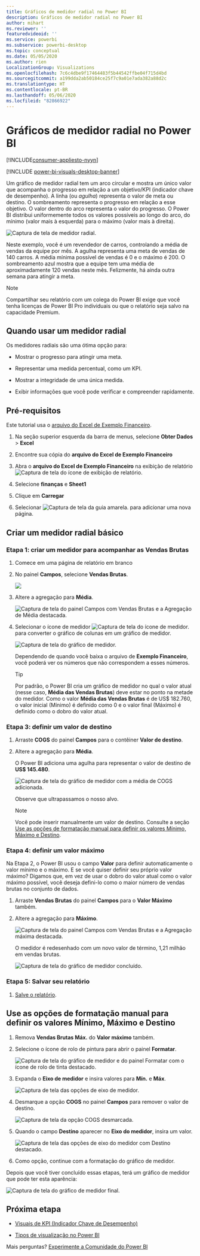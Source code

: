 ```yaml
---
title: Gráficos de medidor radial no Power BI
description: Gráficos de medidor radial no Power BI
author: mihart
ms.reviewer: ''
featuredvideoid: ''
ms.service: powerbi
ms.subservice: powerbi-desktop
ms.topic: conceptual
ms.date: 05/05/2020
ms.author: rien
LocalizationGroup: Visualizations
ms.openlocfilehash: 7c6c4dbe9f17464483f5b44542ffbe04f715d4bd
ms.sourcegitcommit: a199dda2ab50184ce25f7c9a01e7ada382a88d2c
ms.translationtype: HT
ms.contentlocale: pt-BR
ms.lasthandoff: 05/06/2020
ms.locfileid: "82866922"
---
```

# <a name="radial-gauge-charts-in-power-bi"></a>Gráficos de medidor radial no Power BI

[!INCLUDE[consumer-appliesto-nyyn](../includes/consumer-appliesto-nyyn.md)]

[!INCLUDE [power-bi-visuals-desktop-banner](../includes/power-bi-visuals-desktop-banner.md)]

Um gráfico de medidor radial tem um arco circular e mostra um único valor que acompanha o progresso em relação a um objetivo/KPI (indicador chave de desempenho). A linha (ou *agulha*) representa o valor de meta ou destino. O sombreamento representa o progresso em relação a esse objetivo. O valor dentro do arco representa o valor do progresso. O Power BI distribui uniformemente todos os valores possíveis ao longo do arco, do mínimo (valor mais à esquerda) para o máximo (valor mais à direita).

![Captura de tela de medidor radial.](media/power-bi-visualization-radial-gauge-charts/gauge-m.png)

Neste exemplo, você é um revendedor de carros, controlando a média de vendas da equipe por mês. A agulha representa uma meta de vendas de 140 carros. A média mínima possível de vendas é 0 e o máximo é 200.  O sombreamento azul mostra que a equipe tem uma média de aproximadamente 120 vendas neste mês. Felizmente, há ainda outra semana para atingir a meta.

> [!NOTE]
> Compartilhar seu relatório com um colega do Power BI exige que você tenha licenças de Power BI Pro individuais ou que o relatório seja salvo na capacidade Premium.

## <a name="when-to-use-a-radial-gauge"></a>Quando usar um medidor radial

Os medidores radiais são uma ótima opção para:

* Mostrar o progresso para atingir uma meta.

* Representar uma medida percentual, como um KPI.

* Mostrar a integridade de uma única medida.

* Exibir informações que você pode verificar e compreender rapidamente.

## <a name="prerequisites"></a>Pré-requisitos

Este tutorial usa o [arquivo do Excel de Exemplo Financeiro](https://download.microsoft.com/download/9/6/D/96DDC2FF-2568-491D-AAFA-AFDD6F763AE3/Retail%20Analysis%20Sample%20PBIX.pbix).

1. Na seção superior esquerda da barra de menus, selecione **Obter Dados** > **Excel**
   
2. Encontre sua cópia do **arquivo do Excel de Exemplo Financeiro**

1. Abra o **arquivo do Excel de Exemplo Financeiro** na exibição de relatório ![Captura de tela do ícone de exibição de relatório](media/power-bi-visualization-kpi/power-bi-report-view.png).

1. Selecione **finanças** e **Sheet1**

1. Clique em **Carregar**

1. Selecionar ![Captura de tela da guia amarela.](media/power-bi-visualization-kpi/power-bi-yellow-tab.png) para adicionar uma nova página.



## <a name="create-a-basic-radial-gauge"></a>Criar um medidor radial básico

### <a name="step-1-create-a-gauge-to-track-gross-sales"></a>Etapa 1: criar um medidor para acompanhar as Vendas Brutas

1. Comece em uma página de relatório em branco

1. No painel **Campos**, selecione **Vendas Brutas**.

   ![](media/power-bi-visualization-radial-gauge-charts/grosssalesvalue-new.png)

1. Altere a agregação para **Média**.

   ![Captura de tela do painel Campos com Vendas Brutas e a Agregação de Média destacada.](media/power-bi-visualization-radial-gauge-charts/changetoaverage-new.png)

1. Selecionar o ícone de medidor ![Captura de tela do ícone de medidor.](media/power-bi-visualization-radial-gauge-charts/gaugeicon-new.png) para converter o gráfico de colunas em um gráfico de medidor.

    ![Captura de tela do gráfico de medidor.](media/power-bi-visualization-radial-gauge-charts/gauge-no-target.png)

    Dependendo de quando você baixa o arquivo de **Exemplo Financeiro**, você poderá ver os números que não correspondem a esses números.

    > [!TIP]
    > Por padrão, o Power BI cria um gráfico de medidor no qual o valor atual (nesse caso, **Média das Vendas Brutas**) deve estar no ponto na metade do medidor. Como o valor **Média das Vendas Brutas** é de US$ 182.760, o valor inicial (Mínimo) é definido como 0 e o valor final (Máximo) é definido como o dobro do valor atual.

### <a name="step-3-set-a-target-value"></a>Etapa 3: definir um valor de destino

1. Arraste **COGS** do painel **Campos** para o contêiner **Valor de destino**.

1. Altere a agregação para **Média**.

   O Power BI adiciona uma agulha para representar o valor de destino de **US$ 145.480**.

   ![Captura de tela do gráfico de medidor com a média de COGS adicionada.](media/power-bi-visualization-radial-gauge-charts/gaugeinprogress-new.png)

    Observe que ultrapassamos o nosso alvo.

   > [!NOTE]
   > Você pode inserir manualmente um valor de destino. Consulte a seção [Use as opções de formatação manual para definir os valores Mínimo, Máximo e Destino](#use-manual-format-options-to-set-minimum-maximum-and-target-values).

### <a name="step-4-set-a-maximum-value"></a>Etapa 4: definir um valor máximo

Na Etapa 2, o Power BI usou o campo **Valor** para definir automaticamente o valor mínimo e o máximo. E se você quiser definir seu próprio valor máximo? Digamos que, em vez de usar o dobro do valor atual como o valor máximo possível, você deseja defini-lo como o maior número de vendas brutas no conjunto de dados.

1. Arraste **Vendas Brutas** do painel **Campos** para o **Valor Máximo** também.

1. Altere a agregação para **Máximo**.

   ![Captura de tela do painel Campos com Vendas Brutas e a Agregação máxima destacada.](media/power-bi-visualization-radial-gauge-charts/setmaximum-new.png)

   O medidor é redesenhado com um novo valor de término, 1,21 milhão em vendas brutas.

   ![Captura de tela do gráfico de medidor concluído.](media/power-bi-visualization-radial-gauge-charts/power-bi-final-gauge.png)

### <a name="step-5-save-your-report"></a>Etapa 5: Salvar seu relatório

1. [Salve o relatório](../service-report-save.md).

## <a name="use-manual-format-options-to-set-minimum-maximum-and-target-values"></a>Use as opções de formatação manual para definir os valores Mínimo, Máximo e Destino

1. Remova **Vendas Brutas Máx.** do **Valor máximo** também.

1. Selecione o ícone de rolo de pintura para abrir o painel **Formatar**.

   ![Captura de tela do gráfico de medidor e do painel Formatar com o ícone de rolo de tinta destacado.](media/power-bi-visualization-radial-gauge-charts/power-bi-roller.png)

1. Expanda o **Eixo de medidor** e insira valores para **Mín.** e **Máx**.

    ![Captura de tela das opções de eixo de medidor.](media/power-bi-visualization-radial-gauge-charts/power-bi-gauge-axis.png)

1. Desmarque a opção **COGS** no painel **Campos** para remover o valor de destino.

    ![Captura de tela da opção COGS desmarcada.](media/power-bi-visualization-radial-gauge-charts/pbi-remove-target.png)

1. Quando o campo **Destino** aparecer no **Eixo do medidor**, insira um valor.

     ![Captura de tela das opções de eixo do medidor com Destino destacado.](media/power-bi-visualization-radial-gauge-charts/power-bi-gauge-target.png)

1. Como opção, continue com a formatação do gráfico de medidor.

Depois que você tiver concluído essas etapas, terá um gráfico de medidor que pode ter esta aparência:

![Captura de tela do gráfico de medidor final.](media/power-bi-visualization-radial-gauge-charts/power-bi-final.png)

## <a name="next-step"></a>Próxima etapa

* [Visuais de KPI (Indicador Chave de Desempenho)](power-bi-visualization-kpi.md)

* [Tipos de visualização no Power BI](power-bi-visualization-types-for-reports-and-q-and-a.md)

Mais perguntas? [Experimente a Comunidade do Power BI](https://community.powerbi.com/)
